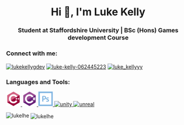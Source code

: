 <h1 align="center">Hi 👋, I'm Luke Kelly</h1>
<h3 align="center">Student at Staffordshire University | BSc (Hons) Games development Course</h3>

<h3 align="left">Connect with me:</h3>
<p align="left">
<a href="https://twitter.com/lukekellygdev" target="blank"><img align="center" src="https://raw.githubusercontent.com/rahuldkjain/github-profile-readme-generator/master/src/images/icons/Social/twitter.svg" alt="lukekellygdev" height="30" width="40" /></a>
<a href="https://linkedin.com/in/luke-kelly-062445223" target="blank"><img align="center" src="https://raw.githubusercontent.com/rahuldkjain/github-profile-readme-generator/master/src/images/icons/Social/linked-in-alt.svg" alt="luke-kelly-062445223" height="30" width="40" /></a>
<a href="https://instagram.com/luke_kellyyy" target="blank"><img align="center" src="https://raw.githubusercontent.com/rahuldkjain/github-profile-readme-generator/master/src/images/icons/Social/instagram.svg" alt="luke_kellyyy" height="30" width="40" /></a>
</p>

<h3 align="left">Languages and Tools:</h3>
<p align="left"> <a href="https://www.w3schools.com/cpp/" target="_blank"> <img src="https://raw.githubusercontent.com/devicons/devicon/master/icons/cplusplus/cplusplus-original.svg" alt="cplusplus" width="40" height="40"/> </a> <a href="https://www.w3schools.com/cs/" target="_blank"> <img src="https://raw.githubusercontent.com/devicons/devicon/master/icons/csharp/csharp-original.svg" alt="csharp" width="40" height="40"/> </a> <a href="https://www.photoshop.com/en" target="_blank"> <img src="https://raw.githubusercontent.com/devicons/devicon/master/icons/photoshop/photoshop-line.svg" alt="photoshop" width="40" height="40"/> </a> <a href="https://unity.com/" target="_blank"> <img src="https://www.vectorlogo.zone/logos/unity3d/unity3d-icon.svg" alt="unity" width="40" height="40"/> </a> <a href="https://unrealengine.com/" target="_blank"> <img src="https://raw.githubusercontent.com/kenangundogan/fontisto/036b7eca71aab1bef8e6a0518f7329f13ed62f6b/icons/svg/brand/unreal-engine.svg" alt="unreal" width="40" height="40"/> </a> </p>

<p><img align="left" src="https://github-readme-stats.vercel.app/api/top-langs?username=lukelhe&show_icons=true&locale=en&layout=compact" alt="lukelhe" /></p>

<p>&nbsp;<img align="center" src="https://github-readme-stats.vercel.app/api?username=lukelhe&show_icons=true&locale=en" alt="lukelhe" /></p>

